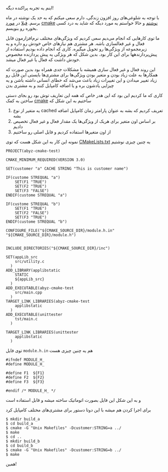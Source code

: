 اینم یه تجربه پراکنده دیگه!

با توجه به شلوغی‌های روز افزون زندگی، دارم سعی میکنم که به حد یک نوشته در ماه برسم.  [قبلا] در [مورد]  [cmake]  [نوشتم] و حالا خواستم یه مورد دیگه که شاید به درد کسی بخوره رو بنویسم.

ما توی کارهایی که انجام می‌دیم سعی کردیم که ویژگی‌های مختلف نرم‌افزارمون قابل فعال و غیر فعالسازی باشه. هر مشتری هم نیازهای خاص خودش رو داره و یه زیرمجموعه از ویژگی‌ها رو تحویل میگیره. کاری که انجام داده بودیم استفاده از پیش‌پردازندهها برای این کار بود. بدین شکل که هر ویژگی یه پیش پردازنده مخصوص خودش داشت که فعال یا غیر فعال میشد. 

این روند فعال و غیر فعال سازی همیشه با مشکلات جدی همراه بود بدین صورت که همکارها به علت زیاد بودن و متغیر بودن ویژگی‌ها برای مشتری‌ها بایستی این فایل رو زیاد تغییر میدادن و این تغییرات زیاد باعث می‌شد که خطای انسانی داشته باشن و یه چیزایی یادشون بره و یا اضافه کامپایل کنند و به مشتری بدن

کاری که ما کردیم این بود که این هدر خاص که همه این تعاریف توش بود رو بجای دستی ساختن به کمک [cmake] ساختیم به این شکل که

1.  یه متغیر از نوع cached تعریف کردیم که بشه به عنوان پارامتر زمان کامپایل اضافه بشه
2. بر اساس اون متغیر برای هریک از ویژگی‌ها یک مقدار فعال و غیر فعال تخصیص دادیم
3. از اون متغیرها استفاده کردیم و فایل اصلی رو ساختیم

نمونه این کار به این شکل هست که توی [CMakeLists.txt] یه چنین چیزی نوشتیم


	PROJECT(abyz-cmake-test)

	CMAKE_MINIMUM_REQUIRED(VERSION 3.0)
	
	SET(customer "a" CACHE STRING "This is customer name")

	IF(custome STREQUAL "a")
		SET(F1 "TRUE")
		SET(F2 "TRUE")
		SET(F3 "FALSE")
	ENDIF(custome STREQUAL "a")

	IF(custome STREQUAL "b")
		SET(F1 "TRUE")
		SET(F2 "FALSE")
		SET(F3 "TRUE")
	ENDIF(custome STREQUAL "b")

	CONFIGURE_FILE("${CMAKE_SOURCE_DIR}/module.h.in" "${CMAKE_SOURCE_DIR}/module.h")


	INCLUDE_DIRECTORIES("${CMAKE_SOURCE_DIR}/inc")

	SET(appLib_src
	    src/utility.c
	  )
	ADD_LIBRARY(applibstatic
	    STATIC
	    ${appLib_src}
	  )
	ADD_EXECUTABLE(abyz-cmake-test
	    src/main.cpp
	  )
	TARGET_LINK_LIBRARIES(abyz-cmake-test
	    applibstatic
	  )
	ADD_EXECUTABLE(unittester
	    tst/main.c
	  )

	TARGET_LINK_LIBRARIES(unittester
	    applibstatic
	  )

توی فایل `module.h.in` هم یه چنین چیزی هست

	#ifndef MODULE_H_
	#define MODULE_H_

	#define F1	${F1}
	#define F2	${F2}
	#define F3	${F3}

	#endif /* MODULE_H_ */

و به این شکل این فایل بصورت اتوماتیک ساخته میشه و قابل استفاده است

برای اجرا کردن هم میشه با این دوتا دستور برای مشتری‌های مختلف کامپایل کرد

	$ mkdir build_a
	$ cd build_a
	$ cmake -G "Unix Makefiles" -Dcustomer:STRING=a ../
	$ make
	$ cd ..
	$ mkdir build_b
	$ cd build_b
	$ cmake -G "Unix Makefiles" -Dcustomer:STRING=b ../
	$ make
همین!

[cmake]: http://cmake.org
[make]: https://en.wikipedia.org/wiki/Make_(software)
[static]:https://en.wikipedia.org/wiki/Static_library
[dynamic]:https://en.wikipedia.org/wiki/Dynamic_linker
[CMakeLists.txt]:https://en.wikipedia.org/wiki/CMake

[قبلا]:http://blog.abyz.ir/1394/04/jop-cmake-introduction/
[مورد]:http://blog.abyz.ir/1395/07/jop-cmake-project-structure/
[نوشتم]:http://blog.abyz.ir/1395/12/لذت-برنامه-نویسی-معرفی-ninja-سیستم-build-سریع/
